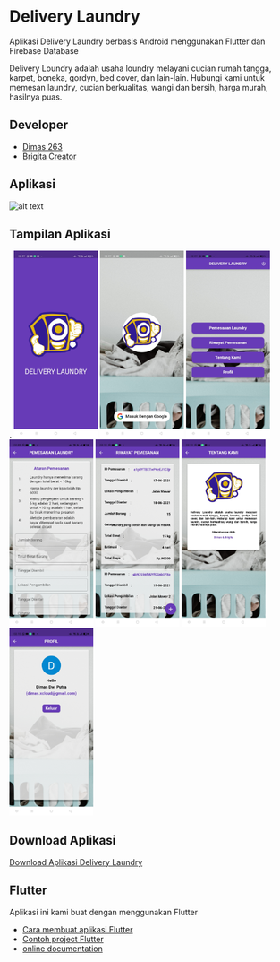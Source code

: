 # Delivery Laundry

Aplikasi Delivery Laundry berbasis Android menggunakan Flutter dan Firebase Database

Delivery Loundry adalah usaha loundry melayani cucian rumah tangga, karpet, boneka, gordyn, bed cover, dan lain-lain. Hubungi kami untuk memesan laundry, cucian berkualitas, wangi dan bersih, harga murah, hasilnya puas.

## Developer
- [Dimas 263](https://github.com/Dimas263)
- [Brigita Creator](https://github.com/brigittaps-creator)

## Aplikasi
<img src="file/demo/deliveryloundry.gif" alt="alt text" width="200"/>

## Tampilan Aplikasi
.
<img src="file/demo/1.jpg" alt="alt text" width="150"/>
<img src="file/demo/2.jpg" alt="alt text" width="150"/>
<img src="file/demo/3.jpg" alt="alt text" width="150"/>
<img src="file/demo/4.jpg" alt="alt text" width="150"/>
<img src="file/demo/5.jpg" alt="alt text" width="150"/>
<img src="file/demo/6.jpg" alt="alt text" width="150"/>
<img src="file/demo/7.jpg" alt="alt text" width="150"/>

## Download Aplikasi
[Download Aplikasi Delivery Laundry](https://github.com/Dimas263/deliverylaundry/blob/master/deliverylaundry.apk)

## Flutter

Aplikasi ini kami buat dengan menggunakan Flutter

- [Cara membuat aplikasi Flutter](https://flutter.dev/docs/get-started/codelab)
- [Contoh project Flutter](https://flutter.dev/docs/cookbook)
- [online documentation](https://flutter.dev/docs)
